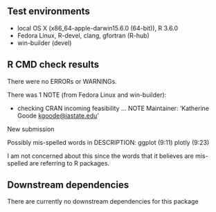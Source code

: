## Test environments
* local OS X (x86_64-apple-darwin15.6.0 (64-bit)), R 3.6.0
* Fedora Linux, R-devel, clang, gfortran (R-hub)
* win-builder (devel)

## R CMD check results
There were no ERRORs or WARNINGs. 

There was 1 NOTE (from Fedora Linux and win-builder):

* checking CRAN incoming feasibility ... NOTE
Maintainer: ‘Katherine Goode <kgoode@iastate.edu>’

New submission

Possibly mis-spelled words in DESCRIPTION:
  ggplot (9:11)
  plotly (9:23)

I am not concerned about this since the words that it believes are mis-spelled are referring to R packages.

## Downstream dependencies
There are currently no downstream dependencies for this package